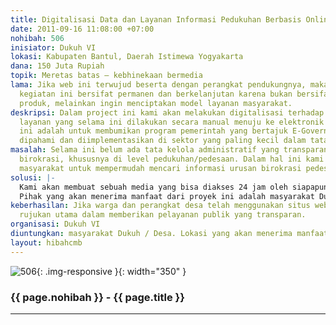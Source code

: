 ```yaml
---
title: Digitalisasi Data dan Layanan Informasi Pedukuhan Berbasis Online
date: 2011-09-16 11:08:00 +07:00
nohibah: 506
inisiator: Dukuh VI
lokasi: Kabupaten Bantul, Daerah Istimewa Yogyakarta
dana: 150 Juta Rupiah
topik: Meretas batas – kebhinekaan bermedia
lama: Jika web ini terwujud beserta dengan perangkat pendukungnya, maka aktivitas
  kegiatan ini bersifat permanen dan berkelanjutan karena bukan bersifat menghasilkan
  produk, melainkan ingin menciptakan model layanan masyarakat.
deskripsi: Dalam project ini kami akan melakukan digitalisasi terhadap business process
  layanan yang selama ini dilakukan secara manual menuju ke elektronik online. Ide
  ini adalah untuk membumikan program pemerintah yang bertajuk E-Government agar lebih
  dipahami dan diimplementasikan di sektor yang paling kecil dalam tata kelola pemerintahan.
masalah: Selama ini belum ada tata kelola administratif yang transparan di lingkungan
  birokrasi, khususnya di level pedukuhan/pedesaan. Dalam hal ini kami ingin membantu
  masyarakat untuk mempermudah mencari informasi urusan birokrasi pedesaan.
solusi: |-
  Kami akan membuat sebuah media yang bisa diakses 24 jam oleh siapapun dan dimanapun warga desa yang membutuhkan informasi terkait birokrasi di lingkungannya. Dengan demikian masyarakat akan memperoleh hak layanan prima sebagai warga yang harus dilayani.
  Pihak yang akan menerima manfaat dari proyek ini adalah masyarakat Dukuh / Desa. Lokasi yang akan menerima manfaat khususnya adalah di pedukuhan VI Sonosewu, Ngestiharjo, Kasihan, Bantul. Jika nantinya akan diadopsi ke wilayah lain juga memungkinkan, karena dengan pengembangan platform ke wilayah lain akan semakin memudahkan sinergi pelaksanaan E-Government secara terpadu.
keberhasilan: Jika warga dan perangkat desa telah menggunakan situs web ini sebagai
  rujukan utama dalam memberikan pelayanan publik yang transparan.
organisasi: Dukuh VI
diuntungkan: masyarakat Dukuh / Desa. Lokasi yang akan menerima manfaat khususnya adalah di pedukuhan VI Sonosewu, Ngestiharjo, Kasihan, Bantul. Jika nantinya akan diadopsi ke wilayah lain juga memungkinkan, karena dengan pengembangan platform ke wilayah lain akan semakin memudahkan sinergi pelaksanaan E-Government secara terpadu.
layout: hibahcmb
---
```


![506](/static/img/hibahcmb/506.png){: .img-responsive }{: width="350" }

### {{ page.nohibah }} - {{ page.title }}

---
